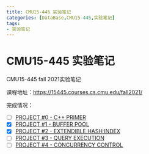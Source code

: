 ```yaml
---
title: CMU15-445 实验笔记
categories: [DataBase,CMU15-445,实验笔记]
tags:
- 实验笔记
---
```


# CMU15-445 实验笔记

CMU15-445 fall 2021实验笔记

课程地址：https://15445.courses.cs.cmu.edu/fall2021/

完成情况：

- [ ] [PROJECT #0 - C++ PRIMER](https://15445.courses.cs.cmu.edu/fall2021/project0/)
- [x] [PROJECT #1 - BUFFER POOL](https://15445.courses.cs.cmu.edu/fall2021/project1/)
- [x] [PROJECT #2 - EXTENDIBLE HASH INDEX](https://15445.courses.cs.cmu.edu/fall2021/project2/)
- [ ] [PROJECT #3 - QUERY EXECUTION](https://15445.courses.cs.cmu.edu/fall2021/project3/)
- [ ] [PROJECT #4 - CONCURRENCY CONTROL](https://15445.courses.cs.cmu.edu/fall2021/project4/)